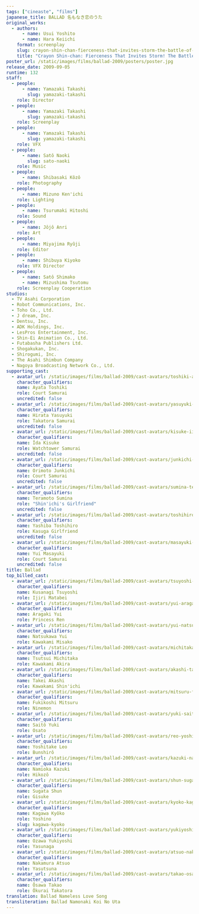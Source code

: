 ```yaml
---
tags: ["cineaste", "films"]
japanese_title: BALLAD 名もなき恋のうた
original_works:
  - authors:
      - name: Usui Yoshito
      - name: Hara Keiichi
    format: screenplay
    slug: crayon-shin-chan-fierceness-that-invites-storm-the-battle-of-the-warring-states
    title: "Crayon Shin-chan: Fierceness That Invites Storm! The Battle of the Warring States"
poster_url: /static/images/films/ballad-2009/posters/poster.jpg
release_date: 2009-09-05
runtime: 132
staff:
  - people:
      - name: Yamazaki Takashi
        slug: yamazaki-takashi
    role: Director
  - people:
      - name: Yamazaki Takashi
        slug: yamazaki-takashi
    role: Screenplay
  - people:
      - name: Yamazaki Takashi
        slug: yamazaki-takashi
    role: VFX
  - people:
      - name: Satô Naoki
        slug: sato-naoki
    role: Music
  - people:
      - name: Shibasaki Kôzô
    role: Photography
  - people:
      - name: Mizuno Ken'ichi
    role: Lighting
  - people:
      - name: Tsurumaki Hitoshi
    role: Sound
  - people:
      - name: Jôjô Anri
    role: Art
  - people:
      - name: Miyajima Ryûji
    role: Editor
  - people:
      - name: Shibuya Kiyoko
    role: VFX Director
  - people:
      - name: Satô Shimako
      - name: Mizushima Tsutomu
    role: Screenplay Cooperation
studios:
  - TV Asahi Corporation
  - Robot Communications, Inc.
  - Toho Co., Ltd.
  - J dream, Inc.
  - Dentsu, Inc.
  - ADK Holdings, Inc.
  - LesPros Entertainment, Inc.
  - Shin-Ei Animation Co., Ltd.
  - Futabasha Publishers Ltd.
  - Shogakukan, Inc.
  - Shirogumi, Inc.
  - The Asahi Shimbun Company
  - Nagoya Broadcasting Network Co., Ltd.
supporting_cast:
  - avatar_url: /static/images/films/ballad-2009/cast-avatars/toshiki-ayata-0.jpg
    character_qualifiers:
    name: Ayata Toshiki
    role: Court Samurai
    uncredited: false
  - avatar_url: /static/images/films/ballad-2009/cast-avatars/yasuyuki-hirata-0.jpg
    character_qualifiers:
    name: Hirata Yasuyuki
    role: Takatora Samurai
    uncredited: false
  - avatar_url: /static/images/films/ballad-2009/cast-avatars/kisuke-iida-0.jpg
    character_qualifiers:
    name: Îda Kisuke
    role: Watchtower Samurai
    uncredited: false
  - avatar_url: /static/images/films/ballad-2009/cast-avatars/junkichi-orimoto-0.jpg
    character_qualifiers:
    name: Orimoto Junkichi
    role: Court Samurai
    uncredited: false
  - avatar_url: /static/images/films/ballad-2009/cast-avatars/sumina-teramoto-0.jpg
    character_qualifiers:
    name: Teramoto Sumina
    role: "Shin'ichi's Girlfriend"
    uncredited: false
  - avatar_url: /static/images/films/ballad-2009/cast-avatars/toshihiro-yashiba-0.jpg
    character_qualifiers:
    name: Yashiba Toshihiro
    role: Kasuga Girlfriend
    uncredited: false
  - avatar_url: /static/images/films/ballad-2009/cast-avatars/masayuki-yui-0.jpg
    character_qualifiers:
    name: Yui Masayuki
    role: Court Samurai
    uncredited: false
title: Ballad
top_billed_cast:
  - avatar_url: /static/images/films/ballad-2009/cast-avatars/tsuyoshi-kusanagi-0.jpg
    character_qualifiers:
    name: Kusanagi Tsuyoshi
    role: Ijiri Matabei
  - avatar_url: /static/images/films/ballad-2009/cast-avatars/yui-aragaki-0.jpg
    character_qualifiers:
    name: Aragaki Yui
    role: Princess Ren
  - avatar_url: /static/images/films/ballad-2009/cast-avatars/yui-natsukawa-0.jpg
    character_qualifiers:
    name: Natsukawa Yui
    role: Kawakami Misako
  - avatar_url: /static/images/films/ballad-2009/cast-avatars/michitaka-tsutsui-0.jpg
    character_qualifiers:
    name: Tsutsui Michitaka
    role: Kawakami Akira
  - avatar_url: /static/images/films/ballad-2009/cast-avatars/akashi-takei-0.jpg
    character_qualifiers:
    name: Takei Akashi
    role: Kawakami Shin'ichi
  - avatar_url: /static/images/films/ballad-2009/cast-avatars/mitsuru-fukikoshi-0.jpg
    character_qualifiers:
    name: Fukikoshi Mitsuru
    role: Ninemon
  - avatar_url: /static/images/films/ballad-2009/cast-avatars/yuki-saito-0.jpg
    character_qualifiers:
    name: Saitô Yuki
    role: Osato
  - avatar_url: /static/images/films/ballad-2009/cast-avatars/reo-yoshitake-0.jpg
    character_qualifiers:
    name: Yoshitake Leo
    role: Bunshirô
  - avatar_url: /static/images/films/ballad-2009/cast-avatars/kazuki-namioka-0.jpg
    character_qualifiers:
    name: Namioka Kazuki
    role: Hikozô
  - avatar_url: /static/images/films/ballad-2009/cast-avatars/shun-sugata-0.jpg
    character_qualifiers:
    name: Sugata Shun
    role: Gisuke
  - avatar_url: /static/images/films/ballad-2009/cast-avatars/kyoko-kagawa-0.jpg
    character_qualifiers:
    name: Kagawa Kyôko
    role: Yoshino
    slug: kagawa-kyoko
  - avatar_url: /static/images/films/ballad-2009/cast-avatars/yukiyoshi-ozawa-0.jpg
    character_qualifiers:
    name: Ozawa Yukiyoshi
    role: Yasunaga
  - avatar_url: /static/images/films/ballad-2009/cast-avatars/atsuo-nakamura-0.jpg
    character_qualifiers:
    name: Nakamura Atsuo
    role: Yasutsuna
  - avatar_url: /static/images/films/ballad-2009/cast-avatars/takao-osawa-0.jpg
    character_qualifiers:
    name: Ôsawa Takao
    role: Ôkurai Takatora
translation: Ballad Nameless Love Song
transliteration: Ballad Namonaki Koi No Uta
---
```

